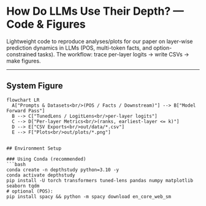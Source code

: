 # How Do LLMs Use Their Depth? — Code & Figures

Lightweight code to reproduce analyses/plots for our paper on layer-wise prediction dynamics in LLMs (POS, multi-token facts, and option-constrained tasks). The workflow: trace per-layer logits → write CSVs → make figures.

---

## System Figure

```mermaid
flowchart LR
  A["Prompts & Datasets<br/>(POS / Facts / Downstream)"] --> B["Model Forward Pass"]
  B --> C["TunedLens / LogitLens<br/>per-layer logits"]
  C --> D["Per-layer Metrics<br/>(ranks, earliest-layer <= k)"]
  D --> E["CSV Exports<br/>out/data/*.csv"]
  E --> F["Plots<br/>out/plots/*.png"]


## Environment Setup

### Using Conda (recommended)
```bash
conda create -n depthstudy python=3.10 -y
conda activate depthstudy
pip install -U torch transformers tuned-lens pandas numpy matplotlib seaborn tqdm
# optional (POS):
pip install spacy && python -m spacy download en_core_web_sm



